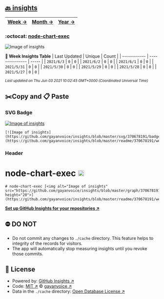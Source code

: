 ## [🔙 insights](https://github.com/gayanvoice/insights)
| [**Week →**](https://github.com/gayanvoice/insights/blob/master/readme/370678191/week.md) | [**Month →**](https://github.com/gayanvoice/insights/blob/master/readme/370678191/month.md) | [**Year →**](https://github.com/gayanvoice/insights/blob/master/readme/370678191/year.md) |
 | ------------ | --------------- | ----- |

### :octocat: [node-chart-exec](https://github.com/gayanvoice/node-chart-exec)
![Image of insights](https://github.com/gayanvoice/insights/blob/master/graph/370678191/large/week.png)

**:calendar: Week Insights Table**
| Last Updated | Unique | Count |
 | ------------ | --------------- | ----- |
 | `2021/6/3` |  `0` | `0` |
 | `2021/6/2` |  `0` | `0` |
 | `2021/6/1` |  `0` | `0` |
 | `2021/5/31` |  `0` | `0` |
 | `2021/5/30` |  `0` | `0` |
 | `2021/5/29` |  `0` | `0` |
 | `2021/5/28` |  `0` | `0` |
 | `2021/5/27` |  `0` | `0` |

<small><i>Last updated on Thu Jun 03 2021 10:02:45 GMT+0000 (Coordinated Universal Time)</i></small>

## ✂️Copy and 📋 Paste
### SVG Badge
[![Image of insights](https://github.com/gayanvoice/insights/blob/master/svg/370678191/badge.svg)](https://github.com/gayanvoice/insights/blob/master/readme/370678191/week.md)
```readme
[![Image of insights](https://github.com/gayanvoice/insights/blob/master/svg/370678191/badge.svg)](https://github.com/gayanvoice/insights/blob/master/readme/370678191/week.md)
```
### Header
# node-chart-exec [<img alt="Image of insights" src="https://github.com/gayanvoice/insights/blob/master/graph/370678191/small/week.png" height="20">](https://github.com/gayanvoice/insights/blob/master/readme/370678191/week.md)
```readme
# node-chart-exec [<img alt="Image of insights" src="https://github.com/gayanvoice/insights/blob/master/graph/370678191/small/week.png" height="20">](https://github.com/gayanvoice/insights/blob/master/readme/370678191/week.md)
```
[**Set up GitHub Insights for your repositories ↗️**](https://github.com/gayanvoice/github-insights)
## ⛔ DO NOT
- Do not commit any changes to `./cache` directory. This feature helps to integrity of the records for visitors.
- The app will automatically stop measuring insights until you revoke those commits.
## 📄 License
- Powered by: [GitHub Insights ↗️](https://github.com/gayanvoice/github-insights)
- Code: [MIT ↗️](./LICENSE) © [gayanvoice ↗️](https://github.com/gayanvoice)
- Data in the `./cache` directory: [Open Database License ↗️](https://opendatacommons.org/licenses/odbl/1-0/)
